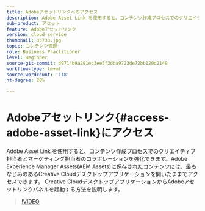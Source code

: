 ```yaml
---
title: Adobeアセットリンクへのアクセス
description: Adobe Asset Link を使用すると、コンテンツ作成プロセスでのクリエイティブ担当者とマーケティング担当者のコラボレーションを強化できます。Adobe Experience Manager Assets(AEM Assets)に保存されたコンテンツには、最もなじみのあるCreative Cloudデスクトップアプリケーションを開いたままでアクセスできます。 Creative CloudデスクトップアプリケーションからAdobeアセットリンクパネルを起動する方法を説明します。
sub-product: アセット
feature: Adobeアセットリンク
version: cloud-service
thumbnail: 33733.jpg
topic: コンテンツ管理
role: Business Practitioner
level: Beginner
source-git-commit: d9714b9a291ec3ee5f3dba9723de72bb120d2149
workflow-type: tm+mt
source-wordcount: '118'
ht-degree: 28%

---
```



# Adobeアセットリンク{#access-adobe-asset-link}にアクセス

Adobe Asset Link を使用すると、コンテンツ作成プロセスでのクリエイティブ担当者とマーケティング担当者のコラボレーションを強化できます。Adobe Experience Manager Assets(AEM Assets)に保存されたコンテンツには、最もなじみのあるCreative Cloudデスクトップアプリケーションを開いたままでアクセスできます。 Creative CloudデスクトップアプリケーションからAdobeアセットリンクパネルを起動する方法を説明します。

>[!VIDEO](https://video.tv.adobe.com/v/33733/?quality=12)
